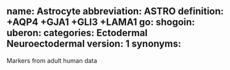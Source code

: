 name: Astrocyte
abbreviation: ASTRO
definition: +AQP4 +GJA1 +GLI3 +LAMA1
go:
shogoin: 
uberon:
categories: Ectodermal Neuroectodermal
version: 1
synonyms:
---

Markers from adult human data